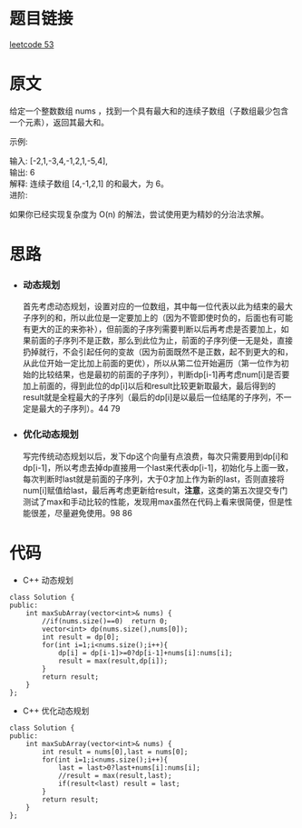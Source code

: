 # 题目链接
[leetcode 53](https://leetcode-cn.com/problems/maximum-subarray)

# 原文
给定一个整数数组 nums ，找到一个具有最大和的连续子数组（子数组最少包含一个元素），返回其最大和。

示例:

输入: [-2,1,-3,4,-1,2,1,-5,4],  
输出: 6  
解释: 连续子数组 [4,-1,2,1] 的和最大，为 6。  
进阶:

如果你已经实现复杂度为 O(n) 的解法，尝试使用更为精妙的分治法求解。

# 思路
- ### **动态规划**
  首先考虑动态规划，设置对应的一位数组，其中每一位代表以此为结束的最大子序列的和，所以此位是一定要加上的（因为不管即使时负的，后面也有可能有更大的正的来弥补），但前面的子序列需要判断以后再考虑是否要加上，如果前面的子序列不是正数，那么到此位为止，前面的子序列便一无是处，直接扔掉就行，不会引起任何的变故（因为前面既然不是正数，起不到更大的和，从此位开始一定比加上前面的更优），所以从第二位开始遍历（第一位作为初始的比较结果，也是最初的前面的子序列），判断dp[i-1]再考虑num[i]是否要加上前面的，得到此位的dp[i]以后和result比较更新取最大，最后得到的result就是全程最大的子序列（最后的dp[i]是以最后一位结尾的子序列，不一定是最大的子序列）。44 79
- ### **优化动态规划**
  写完传统动态规划以后，发下dp这个向量有点浪费，每次只需要用到dp[i]和dp[i-1]，所以考虑去掉dp直接用一个last来代表dp[i-1]，初始化与上面一致，每次判断时last就是前面的子序列，大于0才加上作为新的last，否则直接将num[i]赋值给last，最后再考虑更新给result，**注意**，这类的第五次提交专门测试了max和手动比较的性能，发现用max虽然在代码上看来很简便，但是性能很差，尽量避免使用。98 86   

# 代码
- C++ 动态规划
```
class Solution {
public:
    int maxSubArray(vector<int>& nums) {
        //if(nums.size()==0)  return 0;
        vector<int> dp(nums.size(),nums[0]);
        int result = dp[0];
        for(int i=1;i<nums.size();i++){
            dp[i] = dp[i-1]>=0?dp[i-1]+nums[i]:nums[i];
            result = max(result,dp[i]);
        }
        return result;
    }
};
```
- C++ 优化动态规划
```
class Solution {
public:
    int maxSubArray(vector<int>& nums) {
        int result = nums[0],last = nums[0];
        for(int i=1;i<nums.size();i++){
            last = last>0?last+nums[i]:nums[i];
            //result = max(result,last);
            if(result<last) result = last;
        }
        return result;
    }
};
```
